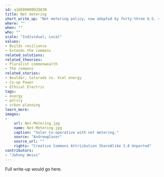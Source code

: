 ```yaml
---
id: a16E0000002QA3N
title: Net metering
short_write_up: "Net metering policy, now adopted by forty-three U.S. states, allows electricity end-users to “run the meter backwards,” meaning that utility customers can receive retail credit for generating solar power and feeding it back to the grid. This measure provides homeowners, businesses and industry with an economic incentive to install solar panels, while at the same time increasing the resilience and reducing the environmental impact of the grid by distributing power generation among many small energy producers. Particularly when accompanied by measures to encourage household, community, and co-operative energy generation projects, net metering can be a useful tool for distributing and democratizing the grid."
where: ""
when: ""
who: ""
scale: "Individual; Local"
values:
- Builds resilience
- Extends the commons
related_solutions:
related_theories:
- Pluralist commonwealth
- The commons
related_stories:
- Boulder, Colorado vs. Xcel energy
- Co-op Power
- Ethical Electric
tags:
- energy
- policy
- urban planning
learn_more:
images:
-
    url: Net-Metering.jpg
    name: Net-Metering.jpg
    caption: "Solar Co-operative with net metering."
    source: "Andrewglaser"
    source_url: ""
    rights: "Creative Commons Attriibution ShareAlike 3.0 Unported"
contributors:
- "Johnny Weiss"
---
```

Full write-up would go here.
